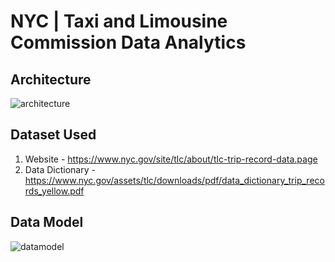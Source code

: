 # NYC | Taxi and Limousine Commission Data Analytics

## Architecture 
![architecture](https://github.com/jbiju400/nyctlc/assets/141533280/44df87f9-9c87-4935-b6df-3eee71f96a3c)




## Dataset Used
1. Website - https://www.nyc.gov/site/tlc/about/tlc-trip-record-data.page
2. Data Dictionary - https://www.nyc.gov/assets/tlc/downloads/pdf/data_dictionary_trip_records_yellow.pdf

## Data Model
![datamodel](https://github.com/jbiju400/nyctlc/assets/141533280/7c7625ff-4b5a-4858-a71d-2fa9498b7d03)
